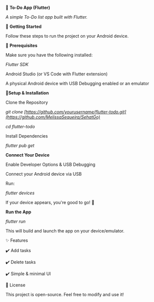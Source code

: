 📝 **To-Do App (Flutter)**

_A simple To-Do list app built with Flutter._

🚀 **Getting Started**

Follow these steps to run the project on your Android device.

📌 **Prerequisites**

Make sure you have the following installed:

_Flutter SDK_

Android Studio (or VS Code with Flutter extension)

A physical Android device with USB Debugging enabled or an emulator

🔧**Setup & Installation**

Clone the Repository

_git clone [https://github.com/yourusername/flutter-todo.git](https://github.com/MelissaSequeira/SehatGo)_

_cd flutter-todo_

Install Dependencies

_flutter pub get_

**Connect Your Device**

Enable Developer Options & USB Debugging

Connect your Android device via USB

Run:

_flutter devices_

If your device appears, you're good to go! 🎉

**Run the App**

_flutter run_

This will build and launch the app on your device/emulator.


✨ Features

✔️ Add tasks

✔️ Delete tasks

✔️ Simple & minimal UI

📜 License

This project is open-source. Feel free to modify and use it!
